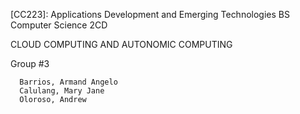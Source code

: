 [CC223]: Applications Development and Emerging Technologies
BS Computer Science 2CD 

CLOUD COMPUTING AND AUTONOMIC COMPUTING

Group #3

      Barrios, Armand Angelo
      Calulang, Mary Jane 
      Oloroso, Andrew